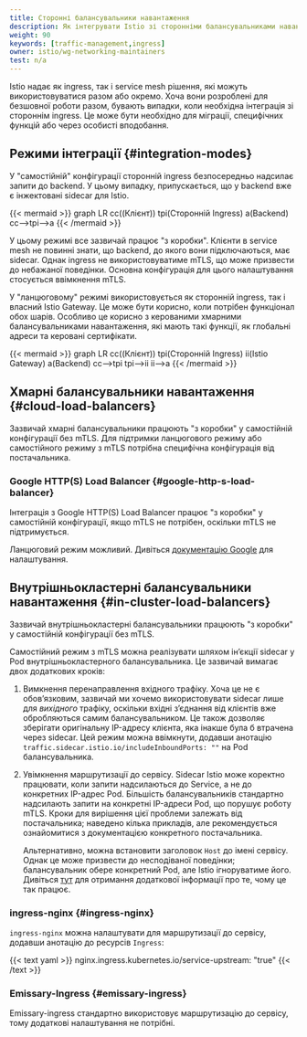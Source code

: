 ```yaml
---
title: Сторонні балансувальники навантаження
description: Як інтегрувати Istio зі сторонніми балансувальниками навантаження.
weight: 90
keywords: [traffic-management,ingress]
owner: istio/wg-networking-maintainers
test: n/a
---
```


Istio надає як ingress, так і service mesh рішення, які можуть використовуватися разом або окремо. Хоча вони розроблені для безшовної роботи разом, бувають випадки, коли необхідна інтеграція зі стороннім ingress. Це може бути необхідно для міграції, специфічних функцій або через особисті вподобання.

## Режими інтеграції {#integration-modes}

У "самостійній" конфігурації сторонній ingress безпосередньо надсилає запити до backend. У цьому випадку, припускається, що у backend вже є інжектовані sidecar для Istio.

{{< mermaid >}}
graph LR
    cc((Клієнт))
    tpi(Сторонній Ingress)
    a(Backend)
    cc-->tpi-->a
{{< /mermaid >}}

У цьому режимі все зазвичай працює "з коробки". Клієнти в service mesh не повинні знати, що backend, до якого вони підключаються, має sidecar. Однак ingress не використовуватиме mTLS, що може призвести до небажаної поведінки. Основна конфігурація для цього налаштування стосується ввімкнення mTLS.

У "ланцюговому" режимі використовується як сторонній ingress, так і власний Istio Gateway. Це може бути корисно, коли потрібен функціонал обох шарів. Особливо це корисно з керованими хмарними балансувальниками навантаження, які мають такі функції, як глобальні адреси та керовані сертифікати.

{{< mermaid >}}
graph LR
    cc((Клієнт))
    tpi(Сторонній Ingress)
    ii(Istio Gateway)
    a(Backend)
    cc-->tpi
    tpi-->ii
    ii-->a
{{< /mermaid >}}

## Хмарні балансувальники навантаження {#cloud-load-balancers}

Зазвичай хмарні балансувальники працюють "з коробки" у самостійній конфігурації без mTLS. Для підтримки ланцюгового режиму або самостійного режиму з mTLS потрібна специфічна конфігурація від постачальника.

### Google HTTP(S) Load Balancer {#google-http-s-load-balancer}

Інтеграція з Google HTTP(S) Load Balancer працює "з коробки" у самостійній конфігурації, якщо mTLS не потрібен, оскільки mTLS не підтримується.

Ланцюговий режим можливий. Дивіться [документацію Google](https://cloud.google.com/architecture/exposing-service-mesh-apps-through-gke-ingress) для налаштування.

## Внутрішньокластерні балансувальники навантаження {#in-cluster-load-balancers}

Зазвичай внутрішньокластерні балансувальники працюють "з коробки" у самостійній конфігурації без mTLS.

Самостійний режим з mTLS можна реалізувати шляхом інʼєкції sidecar у Pod внутрішньокластерного балансувальника. Це зазвичай вимагає двох додаткових кроків:

1. Вимкнення перенаправлення вхідного трафіку. Хоча це не є обовʼязковим, зазвичай ми хочемо використовувати sidecar лише для *вихідного* трафіку, оскільки вхідні зʼєднання від клієнтів вже обробляються самим балансувальником. Це також дозволяє зберігати оригінальну IP-адресу клієнта, яка інакше була б втрачена через sidecar. Цей режим можна ввімкнути, додавши анотацію `traffic.sidecar.istio.io/includeInboundPorts: ""` на Pod балансувальника.
2. Увімкнення маршрутизації до сервісу. Sidecar Istio може коректно працювати, коли запити надсилаються до Service, а не до конкретних IP-адрес Pod. Більшість балансувальників стандартно надсилають запити на конкретні IP-адреси Pod, що порушує роботу mTLS. Кроки для вирішення цієї проблеми залежать від постачальника; наведено кілька прикладів, але рекомендується ознайомитися з документацією конкретного постачальника.

   Альтернативно, можна встановити заголовок `Host` до імені сервісу. Однак це може призвести до несподіваної поведінки; балансувальник обере конкретний Pod, але Istio ігноруватиме його. Дивіться [тут](/docs/ops/configuration/traffic-management/traffic-routing/#http) для отримання додаткової інформації про те, чому це так працює.

### ingress-nginx {#ingress-nginx}

`ingress-nginx` можна налаштувати для маршрутизації до сервісу, додавши анотацію до ресурсів `Ingress`:

{{< text yaml >}}
nginx.ingress.kubernetes.io/service-upstream: "true"
{{< /text >}}

### Emissary-Ingress {#emissary-ingress}

Emissary-ingress стандартно використовує маршрутизацію до сервісу, тому додаткові налаштування не потрібні.
